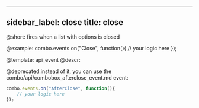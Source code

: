
---
sidebar_label: close
title: close
---          

@short:
fires when a list with options is closed



@example:
combo.events.on("Close", function(){
    // your logic here
});


@template: api_event
@descr:

@deprecated:instead of it, you can use the combo/api/combobox_afterclose_event.md event:

~~~js
combo.events.on("AfterClose", function(){
    // your logic here
});
~~~

